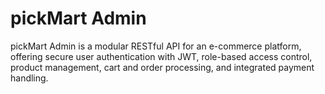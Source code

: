 # pickMart Admin

pickMart Admin is a modular RESTful API for an e-commerce platform, offering secure user authentication with JWT, role-based access control, product management, cart and order processing, and integrated payment handling.
